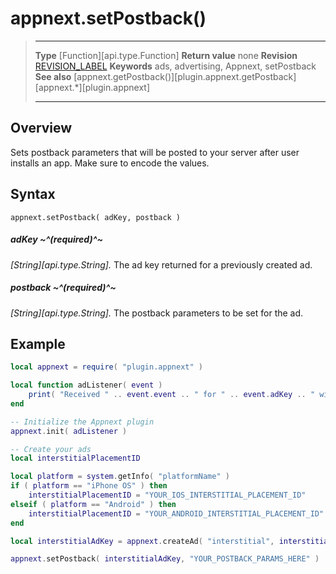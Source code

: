# appnext.setPostback()

> --------------------- ------------------------------------------------------------------------------------------
> __Type__              [Function][api.type.Function]
> __Return value__      none
> __Revision__          [REVISION_LABEL](REVISION_URL)
> __Keywords__          ads, advertising, Appnext, setPostback
> __See also__          [appnext.getPostback()][plugin.appnext.getPostback]
>						[appnext.*][plugin.appnext]
> --------------------- ------------------------------------------------------------------------------------------


## Overview

Sets postback parameters that will be posted to your server after user installs an app. Make sure to encode the values.


## Syntax

	appnext.setPostback( adKey, postback )

##### adKey ~^(required)^~
_[String][api.type.String]._ The ad key returned for a previously created ad.

##### postback ~^(required)^~
_[String][api.type.String]._ The postback parameters to be set for the ad.


## Example

``````lua
local appnext = require( "plugin.appnext" )

local function adListener( event )
	print( "Received " .. event.event .. " for " .. event.adKey .. " with message: " .. event.message )
end

-- Initialize the Appnext plugin
appnext.init( adListener )

-- Create your ads
local interstitialPlacementID

local platform = system.getInfo( "platformName" )
if ( platform == "iPhone OS" ) then
    interstitialPlacementID = "YOUR_IOS_INTERSTITIAL_PLACEMENT_ID"
elseif ( platform == "Android" ) then
    interstitialPlacementID = "YOUR_ANDROID_INTERSTITIAL_PLACEMENT_ID"
end

local interstitialAdKey = appnext.createAd( "interstitial", interstitialPlacementID )

appnext.setPostback( interstitialAdKey, "YOUR_POSTBACK_PARAMS_HERE" )
``````
